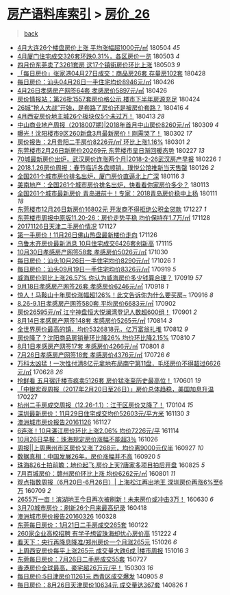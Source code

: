 [房产语料库索引](../../README.md)  > [房价_26](房价_26.md)
====
> [back](../README.md)

- [4月大连26个楼盘房价上涨 平均涨幅超1000元/㎡](http://jkwz.applinzi.com/ittc/7099266051097494534.html#4%E6%9C%88%E5%A4%A7%E8%BF%9E26%E4%B8%AA%E6%A5%BC%E7%9B%98%E6%88%BF%E4%BB%B7%E4%B8%8A%E6%B6%A8+%E5%B9%B3%E5%9D%87%E6%B6%A8%E5%B9%85%E8%B6%851000%E5%85%83%2F%E3%8E%A1) 180504 *45* 
- [4月厦门住宅成交326套环跌0.31%，各区房价一览](http://jkwz.applinzi.com/ittc/7098864105496773639.html#4%E6%9C%88%E5%8E%A6%E9%97%A8%E4%BD%8F%E5%AE%85%E6%88%90%E4%BA%A4326%E5%A5%97%E7%8E%AF%E8%B7%8C0.31%25%EF%BC%8C%E5%90%84%E5%8C%BA%E6%88%BF%E4%BB%B7%E4%B8%80%E8%A7%88) 180503 *4* 
- [四月份东莞卖了3261套房 这17个镇街房价环比上涨](http://jkwz.applinzi.com/ittc/7098806347187618822.html#%E5%9B%9B%E6%9C%88%E4%BB%BD%E4%B8%9C%E8%8E%9E%E5%8D%96%E4%BA%863261%E5%A5%97%E6%88%BF+%E8%BF%9917%E4%B8%AA%E9%95%87%E8%A1%97%E6%88%BF%E4%BB%B7%E7%8E%AF%E6%AF%94%E4%B8%8A%E6%B6%A8) 180503 *9* 
- [「每日房价」张家港04月27日成交：商品房26套 存量房102套](http://jkwz.applinzi.com/ittc/7097075658314482694.html#%E3%80%8C%E6%AF%8F%E6%97%A5%E6%88%BF%E4%BB%B7%E3%80%8D%E5%BC%A0%E5%AE%B6%E6%B8%AF04%E6%9C%8827%E6%97%A5%E6%88%90%E4%BA%A4%EF%BC%9A%E5%95%86%E5%93%81%E6%88%BF26%E5%A5%97+%E5%AD%98%E9%87%8F%E6%88%BF102%E5%A5%97) 180428  
- [每日房价：汕头04月26日一手住宅均价8946元/㎡](http://jkwz.applinzi.com/ittc/7096379598365524998.html#%E6%AF%8F%E6%97%A5%E6%88%BF%E4%BB%B7%EF%BC%9A%E6%B1%95%E5%A4%B404%E6%9C%8826%E6%97%A5%E4%B8%80%E6%89%8B%E4%BD%8F%E5%AE%85%E5%9D%87%E4%BB%B78946%E5%85%83%2F%E3%8E%A1) 180426  
- [4月26日孝感房产网签64套 孝感房价5897元/㎡](http://jkwz.applinzi.com/ittc/7096347233043874822.html#4%E6%9C%8826%E6%97%A5%E5%AD%9D%E6%84%9F%E6%88%BF%E4%BA%A7%E7%BD%91%E7%AD%BE64%E5%A5%97+%E5%AD%9D%E6%84%9F%E6%88%BF%E4%BB%B75897%E5%85%83%2F%E3%8E%A1) 180426  
- [房价情报站：第26批1557套房价格公示 楼市下半年房源充足](http://jkwz.applinzi.com/ittc/7095495520292439051.html#%E6%88%BF%E4%BB%B7%E6%83%85%E6%8A%A5%E7%AB%99%EF%BC%9A%E7%AC%AC26%E6%89%B91557%E5%A5%97%E6%88%BF%E4%BB%B7%E6%A0%BC%E5%85%AC%E7%A4%BA+%E6%A5%BC%E5%B8%82%E4%B8%8B%E5%8D%8A%E5%B9%B4%E6%88%BF%E6%BA%90%E5%85%85%E8%B6%B3) 180424  
- [26城“抢人大战”开始，是套路了房价还是被房价套路？](http://jkwz.applinzi.com/ittc/7092519098342966279.html#26%E5%9F%8E%E2%80%9C%E6%8A%A2%E4%BA%BA%E5%A4%A7%E6%88%98%E2%80%9D%E5%BC%80%E5%A7%8B%EF%BC%8C%E6%98%AF%E5%A5%97%E8%B7%AF%E4%BA%86%E6%88%BF%E4%BB%B7%E8%BF%98%E6%98%AF%E8%A2%AB%E6%88%BF%E4%BB%B7%E5%A5%97%E8%B7%AF%EF%BC%9F) 180416 *4* 
- [4月西安房价地主城26个板块仅5个未过万！](http://jkwz.applinzi.com/ittc/7091328385601242123.html#4%E6%9C%88%E8%A5%BF%E5%AE%89%E6%88%BF%E4%BB%B7%E5%9C%B0%E4%B8%BB%E5%9F%8E26%E4%B8%AA%E6%9D%BF%E5%9D%97%E4%BB%855%E4%B8%AA%E6%9C%AA%E8%BF%87%E4%B8%87%EF%BC%81) 180413 *28* 
- [中山商业地产周报（2018007期)|2018年首月中山房价8260元/㎡](http://jkwz.applinzi.com/ittc/7078487902332126224.html#%E4%B8%AD%E5%B1%B1%E5%95%86%E4%B8%9A%E5%9C%B0%E4%BA%A7%E5%91%A8%E6%8A%A5%EF%BC%882018007%E6%9C%9F%29%7C2018%E5%B9%B4%E9%A6%96%E6%9C%88%E4%B8%AD%E5%B1%B1%E6%88%BF%E4%BB%B78260%E5%85%83%2F%E3%8E%A1) 180309 *4* 
- [曝光！沈阳楼市9区260新盘3月最新房价！刚需哭了！](http://jkwz.applinzi.com/ittc/7075801659647460359.html#%E6%9B%9D%E5%85%89%EF%BC%81%E6%B2%88%E9%98%B3%E6%A5%BC%E5%B8%829%E5%8C%BA260%E6%96%B0%E7%9B%983%E6%9C%88%E6%9C%80%E6%96%B0%E6%88%BF%E4%BB%B7%EF%BC%81%E5%88%9A%E9%9C%80%E5%93%AD%E4%BA%86%EF%BC%81) 180302 *17* 
- [房价报告：2月贵阳二手房价8226元/㎡ 环比上涨1.16%](http://jkwz.applinzi.com/ittc/7075564657744282630.html#%E6%88%BF%E4%BB%B7%E6%8A%A5%E5%91%8A%EF%BC%9A2%E6%9C%88%E8%B4%B5%E9%98%B3%E4%BA%8C%E6%89%8B%E6%88%BF%E4%BB%B78226%E5%85%83%2F%E3%8E%A1+%E7%8E%AF%E6%AF%94%E4%B8%8A%E6%B6%A81.16%25) 180301 *2* 
- [东莞楼市2月26日新房价20269元 东莞楼市呈日渐回暖态势](http://jkwz.applinzi.com/ittc/7074729267051365383.html#%E4%B8%9C%E8%8E%9E%E6%A5%BC%E5%B8%822%E6%9C%8826%E6%97%A5%E6%96%B0%E6%88%BF%E4%BB%B720269%E5%85%83+%E4%B8%9C%E8%8E%9E%E6%A5%BC%E5%B8%82%E5%91%88%E6%97%A5%E6%B8%90%E5%9B%9E%E6%9A%96%E6%80%81%E5%8A%BF) 180227 *13* 
- [70城最新房价出炉，武汉房价连涨两个月|2018-2-26武汉房产早报](http://jkwz.applinzi.com/ittc/7074312289631339537.html#70%E5%9F%8E%E6%9C%80%E6%96%B0%E6%88%BF%E4%BB%B7%E5%87%BA%E7%82%89%EF%BC%8C%E6%AD%A6%E6%B1%89%E6%88%BF%E4%BB%B7%E8%BF%9E%E6%B6%A8%E4%B8%A4%E4%B8%AA%E6%9C%88%7C2018-2-26%E6%AD%A6%E6%B1%89%E6%88%BF%E4%BA%A7%E6%97%A9%E6%8A%A5) 180226 *1* 
- [2018.1.26房价周报：春节临近各盘顺销，璞悦公馆推新当天售罄](http://jkwz.applinzi.com/ittc/7062910975055758352.html#2018.1.26%E6%88%BF%E4%BB%B7%E5%91%A8%E6%8A%A5%EF%BC%9A%E6%98%A5%E8%8A%82%E4%B8%B4%E8%BF%91%E5%90%84%E7%9B%98%E9%A1%BA%E9%94%80%EF%BC%8C%E7%92%9E%E6%82%A6%E5%85%AC%E9%A6%86%E6%8E%A8%E6%96%B0%E5%BD%93%E5%A4%A9%E5%94%AE%E7%BD%84) 180126 *2* 
- [全国261个城市房价排名出炉，厦门房价直逼北上广深](http://jkwz.applinzi.com/ittc/7059281717745943568.html#%E5%85%A8%E5%9B%BD261%E4%B8%AA%E5%9F%8E%E5%B8%82%E6%88%BF%E4%BB%B7%E6%8E%92%E5%90%8D%E5%87%BA%E7%82%89%EF%BC%8C%E5%8E%A6%E9%97%A8%E6%88%BF%E4%BB%B7%E7%9B%B4%E9%80%BC%E5%8C%97%E4%B8%8A%E5%B9%BF%E6%B7%B1) 180116 *3* 
- [美南地产：全国261个城市房价排名出炉，快看看你家房价多少？](http://jkwz.applinzi.com/ittc/7058023132638479366.html#%E7%BE%8E%E5%8D%97%E5%9C%B0%E4%BA%A7%EF%BC%9A%E5%85%A8%E5%9B%BD261%E4%B8%AA%E5%9F%8E%E5%B8%82%E6%88%BF%E4%BB%B7%E6%8E%92%E5%90%8D%E5%87%BA%E7%82%89%EF%BC%8C%E5%BF%AB%E7%9C%8B%E7%9C%8B%E4%BD%A0%E5%AE%B6%E6%88%BF%E4%BB%B7%E5%A4%9A%E5%B0%91%EF%BC%9F) 180113  
- [全国261个城市最新房价 青岛进前十！专家：2018青岛房价稳中上扬](http://jkwz.applinzi.com/ittc/7057323287833478154.html#%E5%85%A8%E5%9B%BD261%E4%B8%AA%E5%9F%8E%E5%B8%82%E6%9C%80%E6%96%B0%E6%88%BF%E4%BB%B7+%E9%9D%92%E5%B2%9B%E8%BF%9B%E5%89%8D%E5%8D%81%EF%BC%81%E4%B8%93%E5%AE%B6%EF%BC%9A2018%E9%9D%92%E5%B2%9B%E6%88%BF%E4%BB%B7%E7%A8%B3%E4%B8%AD%E4%B8%8A%E6%89%AC) 180111 *18* 
- [东莞楼市12月26日新房价16802元 开发商不得拒绝公积金贷款](http://jkwz.applinzi.com/ittc/7051768525222315024.html#%E4%B8%9C%E8%8E%9E%E6%A5%BC%E5%B8%8212%E6%9C%8826%E6%97%A5%E6%96%B0%E6%88%BF%E4%BB%B716802%E5%85%83+%E5%BC%80%E5%8F%91%E5%95%86%E4%B8%8D%E5%BE%97%E6%8B%92%E7%BB%9D%E5%85%AC%E7%A7%AF%E9%87%91%E8%B4%B7%E6%AC%BE) 171227 *1* 
- [东莞楼市周报中原版11.20-26：房价走势平稳 均价保持在1.7万/㎡](http://jkwz.applinzi.com/ittc/7040737242732037137.html#%E4%B8%9C%E8%8E%9E%E6%A5%BC%E5%B8%82%E5%91%A8%E6%8A%A5%E4%B8%AD%E5%8E%9F%E7%89%8811.20-26%EF%BC%9A%E6%88%BF%E4%BB%B7%E8%B5%B0%E5%8A%BF%E5%B9%B3%E7%A8%B3+%E5%9D%87%E4%BB%B7%E4%BF%9D%E6%8C%81%E5%9C%A81.7%E4%B8%87%2F%E3%8E%A1) 171128  
- [20171126日天津二手房价情况](http://jkwz.applinzi.com/ittc/7040727128046306321.html#20171126%E6%97%A5%E5%A4%A9%E6%B4%A5%E4%BA%8C%E6%89%8B%E6%88%BF%E4%BB%B7%E6%83%85%E5%86%B5) 171127  
- [第一手房价！11月26日佛山热盘最新楼价走向](http://jkwz.applinzi.com/ittc/7040207932019442705.html#%E7%AC%AC%E4%B8%80%E6%89%8B%E6%88%BF%E4%BB%B7%EF%BC%8111%E6%9C%8826%E6%97%A5%E4%BD%9B%E5%B1%B1%E7%83%AD%E7%9B%98%E6%9C%80%E6%96%B0%E6%A5%BC%E4%BB%B7%E8%B5%B0%E5%90%91) 171126  
- [乌鲁木齐房价最新消息 10月住宅成交6426套创新高](http://jkwz.applinzi.com/ittc/7036120287551161360.html#%E4%B9%8C%E9%B2%81%E6%9C%A8%E9%BD%90%E6%88%BF%E4%BB%B7%E6%9C%80%E6%96%B0%E6%B6%88%E6%81%AF+10%E6%9C%88%E4%BD%8F%E5%AE%85%E6%88%90%E4%BA%A46426%E5%A5%97%E5%88%9B%E6%96%B0%E9%AB%98) 171115  
- [10月30日孝感房产网签58套 孝感房价5026元/㎡](http://jkwz.applinzi.com/ittc/7030305691296859153.html#10%E6%9C%8830%E6%97%A5%E5%AD%9D%E6%84%9F%E6%88%BF%E4%BA%A7%E7%BD%91%E7%AD%BE58%E5%A5%97+%E5%AD%9D%E6%84%9F%E6%88%BF%E4%BB%B75026%E5%85%83%2F%E3%8E%A1) 171030  
- [每日房价：汕头10月26日一手住宅均价8290元/㎡](http://jkwz.applinzi.com/ittc/7028798055535608848.html#%E6%AF%8F%E6%97%A5%E6%88%BF%E4%BB%B7%EF%BC%9A%E6%B1%95%E5%A4%B410%E6%9C%8826%E6%97%A5%E4%B8%80%E6%89%8B%E4%BD%8F%E5%AE%85%E5%9D%87%E4%BB%B78290%E5%85%83%2F%E3%8E%A1) 171026 *1* 
- [每日房价：汕头09月19日一手住宅均价8326元/㎡](http://jkwz.applinzi.com/ittc/7015143719819543569.html#%E6%AF%8F%E6%97%A5%E6%88%BF%E4%BB%B7%EF%BC%9A%E6%B1%95%E5%A4%B409%E6%9C%8819%E6%97%A5%E4%B8%80%E6%89%8B%E4%BD%8F%E5%AE%85%E5%9D%87%E4%BB%B78326%E5%85%83%2F%E3%8E%A1) 170919 *5* 
- [威海房价同比上涨26.57% 你认为威海房价多少钱算合理？](http://jkwz.applinzi.com/ittc/7015073882015532048.html#%E5%A8%81%E6%B5%B7%E6%88%BF%E4%BB%B7%E5%90%8C%E6%AF%94%E4%B8%8A%E6%B6%A826.57%25+%E4%BD%A0%E8%AE%A4%E4%B8%BA%E5%A8%81%E6%B5%B7%E6%88%BF%E4%BB%B7%E5%A4%9A%E5%B0%91%E9%92%B1%E7%AE%97%E5%90%88%E7%90%86%EF%BC%9F) 170919 *57* 
- [9月18日孝感房产网签26套 孝感房价6246元/㎡](http://jkwz.applinzi.com/ittc/7014703345716167696.html#9%E6%9C%8818%E6%97%A5%E5%AD%9D%E6%84%9F%E6%88%BF%E4%BA%A7%E7%BD%91%E7%AD%BE26%E5%A5%97+%E5%AD%9D%E6%84%9F%E6%88%BF%E4%BB%B76246%E5%85%83%2F%E3%8E%A1) 170918 *1* 
- [惊人！马鞍山十年房价涨幅超126%！此文告诉你为什么要买房~](http://jkwz.applinzi.com/ittc/7013939542594421776.html#%E6%83%8A%E4%BA%BA%EF%BC%81%E9%A9%AC%E9%9E%8D%E5%B1%B1%E5%8D%81%E5%B9%B4%E6%88%BF%E4%BB%B7%E6%B6%A8%E5%B9%85%E8%B6%85126%25%EF%BC%81%E6%AD%A4%E6%96%87%E5%91%8A%E8%AF%89%E4%BD%A0%E4%B8%BA%E4%BB%80%E4%B9%88%E8%A6%81%E4%B9%B0%E6%88%BF%7E) 170916 *8* 
- [8.26-9.1日孝感房产网签580套 平均房价6683元/㎡](http://jkwz.applinzi.com/ittc/7008678160185689105.html#8.26-9.1%E6%97%A5%E5%AD%9D%E6%84%9F%E6%88%BF%E4%BA%A7%E7%BD%91%E7%AD%BE580%E5%A5%97+%E5%B9%B3%E5%9D%87%E6%88%BF%E4%BB%B76683%E5%85%83%2F%E3%8E%A1) 170902  
- [房价26595元/㎡ 江宁神盘恒大悦澜湾登记人数超600组！](http://jkwz.applinzi.com/ittc/7008274425890472977.html#%E6%88%BF%E4%BB%B726595%E5%85%83%2F%E3%8E%A1+%E6%B1%9F%E5%AE%81%E7%A5%9E%E7%9B%98%E6%81%92%E5%A4%A7%E6%82%A6%E6%BE%9C%E6%B9%BE%E7%99%BB%E8%AE%B0%E4%BA%BA%E6%95%B0%E8%B6%85600%E7%BB%84%EF%BC%81) 170901 *2* 
- [8月14日孝感房产网签148套 孝感房价5265元/㎡](http://jkwz.applinzi.com/ittc/7001718072388617232.html#8%E6%9C%8814%E6%97%A5%E5%AD%9D%E6%84%9F%E6%88%BF%E4%BA%A7%E7%BD%91%E7%AD%BE148%E5%A5%97+%E5%AD%9D%E6%84%9F%E6%88%BF%E4%BB%B75265%E5%85%83%2F%E3%8E%A1) 170814 *3* 
- [全世界房价最高的镇，均价5326818元，亿万富翁扎堆](http://jkwz.applinzi.com/ittc/7000971174019073040.html#%E5%85%A8%E4%B8%96%E7%95%8C%E6%88%BF%E4%BB%B7%E6%9C%80%E9%AB%98%E7%9A%84%E9%95%87%EF%BC%8C%E5%9D%87%E4%BB%B75326818%E5%85%83%EF%BC%8C%E4%BA%BF%E4%B8%87%E5%AF%8C%E7%BF%81%E6%89%8E%E5%A0%86) 170812 *9* 
- [房价降了？沈阳商品房销量环比降26% 均价环比降2.15%](http://jkwz.applinzi.com/ittc/7000182414595589136.html#%E6%88%BF%E4%BB%B7%E9%99%8D%E4%BA%86%EF%BC%9F%E6%B2%88%E9%98%B3%E5%95%86%E5%93%81%E6%88%BF%E9%94%80%E9%87%8F%E7%8E%AF%E6%AF%94%E9%99%8D26%25+%E5%9D%87%E4%BB%B7%E7%8E%AF%E6%AF%94%E9%99%8D2.15%25) 170810 *7* 
- [8月1日孝感房产网签17套 孝感房价4266元/㎡](http://jkwz.applinzi.com/ittc/6996896581398561809.html#8%E6%9C%881%E6%97%A5%E5%AD%9D%E6%84%9F%E6%88%BF%E4%BA%A7%E7%BD%91%E7%AD%BE17%E5%A5%97+%E5%AD%9D%E6%84%9F%E6%88%BF%E4%BB%B74266%E5%85%83%2F%E3%8E%A1) 170801 *8* 
- [7月26日孝感房产网签18套 孝感房价4376元/㎡](http://jkwz.applinzi.com/ittc/6994668216729994256.html#7%E6%9C%8826%E6%97%A5%E5%AD%9D%E6%84%9F%E6%88%BF%E4%BA%A7%E7%BD%91%E7%AD%BE18%E5%A5%97+%E5%AD%9D%E6%84%9F%E6%88%BF%E4%BB%B74376%E5%85%83%2F%E3%8E%A1) 170726 *6* 
- [万科太凶猛！一次性付清8亿元拿地布局南宁第11盘，毛坯房价不得超过6626元/㎡](http://jkwz.applinzi.com/ittc/6984190445817955332.html#%E4%B8%87%E7%A7%91%E5%A4%AA%E5%87%B6%E7%8C%9B%EF%BC%81%E4%B8%80%E6%AC%A1%E6%80%A7%E4%BB%98%E6%B8%858%E4%BA%BF%E5%85%83%E6%8B%BF%E5%9C%B0%E5%B8%83%E5%B1%80%E5%8D%97%E5%AE%81%E7%AC%AC11%E7%9B%98%EF%BC%8C%E6%AF%9B%E5%9D%AF%E6%88%BF%E4%BB%B7%E4%B8%8D%E5%BE%97%E8%B6%85%E8%BF%876626%E5%85%83%2F%E3%8E%A1) 170628 *26* 
- [抢鲜看 五月宿迁楼市疯卖5126套 房价猛涨至历史最高位！](http://jkwz.applinzi.com/ittc/6974161817164055556.html#%E6%8A%A2%E9%B2%9C%E7%9C%8B+%E4%BA%94%E6%9C%88%E5%AE%BF%E8%BF%81%E6%A5%BC%E5%B8%82%E7%96%AF%E5%8D%965126%E5%A5%97+%E6%88%BF%E4%BB%B7%E7%8C%9B%E6%B6%A8%E8%87%B3%E5%8E%86%E5%8F%B2%E6%9C%80%E9%AB%98%E4%BD%8D%EF%BC%81) 170601 *19* 
- [「中银宏观周报（2017年2月20日至26日）」房价总体趋稳，美国加息升温](http://jkwz.applinzi.com/ittc/6939210070612247557.html#%E3%80%8C%E4%B8%AD%E9%93%B6%E5%AE%8F%E8%A7%82%E5%91%A8%E6%8A%A5%EF%BC%882017%E5%B9%B42%E6%9C%8820%E6%97%A5%E8%87%B326%E6%97%A5%EF%BC%89%E3%80%8D%E6%88%BF%E4%BB%B7%E6%80%BB%E4%BD%93%E8%B6%8B%E7%A8%B3%EF%BC%8C%E7%BE%8E%E5%9B%BD%E5%8A%A0%E6%81%AF%E5%8D%87%E6%B8%A9) 170227  
- [杭州二手房成交周报（12.26-1.1）：江干区房价又降了！](http://jkwz.applinzi.com/ittc/6919266368951419908.html#%E6%9D%AD%E5%B7%9E%E4%BA%8C%E6%89%8B%E6%88%BF%E6%88%90%E4%BA%A4%E5%91%A8%E6%8A%A5%EF%BC%8812.26-1.1%EF%BC%89%EF%BC%9A%E6%B1%9F%E5%B9%B2%E5%8C%BA%E6%88%BF%E4%BB%B7%E5%8F%88%E9%99%8D%E4%BA%86%EF%BC%81) 170104 *15* 
- [深圳最新房价：11月29日住宅成交均价52603元/平方米](http://jkwz.applinzi.com/ittc/6906207877550572548.html#%E6%B7%B1%E5%9C%B3%E6%9C%80%E6%96%B0%E6%88%BF%E4%BB%B7%EF%BC%9A11%E6%9C%8829%E6%97%A5%E4%BD%8F%E5%AE%85%E6%88%90%E4%BA%A4%E5%9D%87%E4%BB%B752603%E5%85%83%2F%E5%B9%B3%E6%96%B9%E7%B1%B3) 161130 *3* 
- [澳洲城市房价报告20161126](http://jkwz.applinzi.com/ittc/6905220785227957253.html#%E6%BE%B3%E6%B4%B2%E5%9F%8E%E5%B8%82%E6%88%BF%E4%BB%B7%E6%8A%A5%E5%91%8A20161126) 161127  
- [6连涨！10月湛江房价环比上涨2.06% 均价7226元/平](http://jkwz.applinzi.com/ittc/6900306700388533252.html#6%E8%BF%9E%E6%B6%A8%EF%BC%8110%E6%9C%88%E6%B9%9B%E6%B1%9F%E6%88%BF%E4%BB%B7%E7%8E%AF%E6%AF%94%E4%B8%8A%E6%B6%A82.06%25+%E5%9D%87%E4%BB%B77226%E5%85%83%2F%E5%B9%B3) 161114  
- [10月26日早报：珠海规定房价涨幅不能超3％](http://jkwz.applinzi.com/ittc/6893231534135313413.html#10%E6%9C%8826%E6%97%A5%E6%97%A9%E6%8A%A5%EF%BC%9A%E7%8F%A0%E6%B5%B7%E8%A7%84%E5%AE%9A%E6%88%BF%E4%BB%B7%E6%B6%A8%E5%B9%85%E4%B8%8D%E8%83%BD%E8%B6%853%EF%BC%85) 161026  
- [周报||上周惠州市区房价又涨了268元，均价离9000元仅半](http://jkwz.applinzi.com/ittc/6882551632264430597.html#%E5%91%A8%E6%8A%A5%7C%7C%E4%B8%8A%E5%91%A8%E6%83%A0%E5%B7%9E%E5%B8%82%E5%8C%BA%E6%88%BF%E4%BB%B7%E5%8F%88%E6%B6%A8%E4%BA%86268%E5%85%83%EF%BC%8C%E5%9D%87%E4%BB%B7%E7%A6%BB9000%E5%85%83%E4%BB%85%E5%8D%8A) 160927 *10* 
- [数据真相：中国发展26年，房价涨幅并不高](http://jkwz.applinzi.com/ittc/6879882073724158980.html#%E6%95%B0%E6%8D%AE%E7%9C%9F%E7%9B%B8%EF%BC%9A%E4%B8%AD%E5%9B%BD%E5%8F%91%E5%B1%9526%E5%B9%B4%EF%BC%8C%E6%88%BF%E4%BB%B7%E6%B6%A8%E5%B9%85%E5%B9%B6%E4%B8%8D%E9%AB%98) 160920 *5* 
- [珠海826土拍前瞻：地价起飞,房价上天?唐家多项目拍后开盘](http://jkwz.applinzi.com/ittc/6870384765244539909.html#%E7%8F%A0%E6%B5%B7826%E5%9C%9F%E6%8B%8D%E5%89%8D%E7%9E%BB%EF%BC%9A%E5%9C%B0%E4%BB%B7%E8%B5%B7%E9%A3%9E%2C%E6%88%BF%E4%BB%B7%E4%B8%8A%E5%A4%A9%3F%E5%94%90%E5%AE%B6%E5%A4%9A%E9%A1%B9%E7%9B%AE%E6%8B%8D%E5%90%8E%E5%BC%80%E7%9B%98) 160825 *5* 
- [7月百城房价：赣州房价环比上涨 均价6262元/㎡](http://jkwz.applinzi.com/ittc/6861337057259160580.html#7%E6%9C%88%E7%99%BE%E5%9F%8E%E6%88%BF%E4%BB%B7%EF%BC%9A%E8%B5%A3%E5%B7%9E%E6%88%BF%E4%BB%B7%E7%8E%AF%E6%AF%94%E4%B8%8A%E6%B6%A8+%E5%9D%87%E4%BB%B76262%E5%85%83%2F%E3%8E%A1) 160801 *11* 
- [观点指数周报（6月20日-6月26日）| 上海松江再出地王 深圳房价再涨6%至6万](http://jkwz.applinzi.com/ittc/6852643169241662468.html#%E8%A7%82%E7%82%B9%E6%8C%87%E6%95%B0%E5%91%A8%E6%8A%A5%EF%BC%886%E6%9C%8820%E6%97%A5-6%E6%9C%8826%E6%97%A5%EF%BC%89%7C+%E4%B8%8A%E6%B5%B7%E6%9D%BE%E6%B1%9F%E5%86%8D%E5%87%BA%E5%9C%B0%E7%8E%8B+%E6%B7%B1%E5%9C%B3%E6%88%BF%E4%BB%B7%E5%86%8D%E6%B6%A86%25%E8%87%B36%E4%B8%87) 160709 *2* 
- [2655万一亩！滨湖地王今日再次被刷新！未来房价或冲击3万！](http://jkwz.applinzi.com/ittc/6849443141433951236.html#2655%E4%B8%87%E4%B8%80%E4%BA%A9%EF%BC%81%E6%BB%A8%E6%B9%96%E5%9C%B0%E7%8E%8B%E4%BB%8A%E6%97%A5%E5%86%8D%E6%AC%A1%E8%A2%AB%E5%88%B7%E6%96%B0%EF%BC%81%E6%9C%AA%E6%9D%A5%E6%88%BF%E4%BB%B7%E6%88%96%E5%86%B2%E5%87%BB3%E4%B8%87%EF%BC%81) 160630 *6* 
- [3月70城市房价：刷新26个月来最高纪录](http://jkwz.applinzi.com/ittc/6822390922083828740.html#3%E6%9C%8870%E5%9F%8E%E5%B8%82%E6%88%BF%E4%BB%B7%EF%BC%9A%E5%88%B7%E6%96%B026%E4%B8%AA%E6%9C%88%E6%9D%A5%E6%9C%80%E9%AB%98%E7%BA%AA%E5%BD%95) 160418  
- [澳洲城市房价报告20160326](http://jkwz.applinzi.com/ittc/6814389464998609925.html#%E6%BE%B3%E6%B4%B2%E5%9F%8E%E5%B8%82%E6%88%BF%E4%BB%B7%E6%8A%A5%E5%91%8A20160326) 160328  
- [东莞每日房价：1月21日二手房成交265套](http://jkwz.applinzi.com/ittc/6790087375791326212.html#%E4%B8%9C%E8%8E%9E%E6%AF%8F%E6%97%A5%E6%88%BF%E4%BB%B7%EF%BC%9A1%E6%9C%8821%E6%97%A5%E4%BA%8C%E6%89%8B%E6%88%BF%E6%88%90%E4%BA%A4265%E5%A5%97) 160122  
- [260家企业高校招聘 有学子想留珠海却忧心房价高](http://jkwz.applinzi.com/ittc/6778422790399198212.html#260%E5%AE%B6%E4%BC%81%E4%B8%9A%E9%AB%98%E6%A0%A1%E6%8B%9B%E8%81%98+%E6%9C%89%E5%AD%A6%E5%AD%90%E6%83%B3%E7%95%99%E7%8F%A0%E6%B5%B7%E5%8D%B4%E5%BF%A7%E5%BF%83%E6%88%BF%E4%BB%B7%E9%AB%98) 151222 *4* 
- [看天下：央行再降息降准/郑州房价一个月涨265元](http://jkwz.applinzi.com/ittc/6757478686715413509.html#%E7%9C%8B%E5%A4%A9%E4%B8%8B%EF%BC%9A%E5%A4%AE%E8%A1%8C%E5%86%8D%E9%99%8D%E6%81%AF%E9%99%8D%E5%87%86%2F%E9%83%91%E5%B7%9E%E6%88%BF%E4%BB%B7%E4%B8%80%E4%B8%AA%E6%9C%88%E6%B6%A8265%E5%85%83) 151026 *6* 
- [上周西安房价每平上涨265元 成交量大跌6成 |楼市周报](http://jkwz.applinzi.com/ittc/6753574131947963396.html#%E4%B8%8A%E5%91%A8%E8%A5%BF%E5%AE%89%E6%88%BF%E4%BB%B7%E6%AF%8F%E5%B9%B3%E4%B8%8A%E6%B6%A8265%E5%85%83+%E6%88%90%E4%BA%A4%E9%87%8F%E5%A4%A7%E8%B7%8C6%E6%88%90+%7C%E6%A5%BC%E5%B8%82%E5%91%A8%E6%8A%A5) 151016 *3* 
- [东莞每日房价：7月26日二手房成交55套](http://jkwz.applinzi.com/ittc/547650615325484779.html#%E4%B8%9C%E8%8E%9E%E6%AF%8F%E6%97%A5%E6%88%BF%E4%BB%B7%EF%BC%9A7%E6%9C%8826%E6%97%A5%E4%BA%8C%E6%89%8B%E6%88%BF%E6%88%90%E4%BA%A455%E5%A5%97) 150727  
- [香港房价全球最高，豪宅超26万元/平！](http://jkwz.applinzi.com/ittc/547650611394149476.html#%E9%A6%99%E6%B8%AF%E6%88%BF%E4%BB%B7%E5%85%A8%E7%90%83%E6%9C%80%E9%AB%98%EF%BC%8C%E8%B1%AA%E5%AE%85%E8%B6%8526%E4%B8%87%E5%85%83%2F%E5%B9%B3%EF%BC%81) 150303 *16* 
- [每日房价:5日津房价11261元 西青区成交爆发](http://jkwz.applinzi.com/ittc/547650611372512626.html#%E6%AF%8F%E6%97%A5%E6%88%BF%E4%BB%B7%3A5%E6%97%A5%E6%B4%A5%E6%88%BF%E4%BB%B711261%E5%85%83+%E8%A5%BF%E9%9D%92%E5%8C%BA%E6%88%90%E4%BA%A4%E7%88%86%E5%8F%91) 140905 *8* 
- [每日房价：8月26日天津房价10634元 成交量达367套](http://jkwz.applinzi.com/ittc/547650611374258415.html#%E6%AF%8F%E6%97%A5%E6%88%BF%E4%BB%B7%EF%BC%9A8%E6%9C%8826%E6%97%A5%E5%A4%A9%E6%B4%A5%E6%88%BF%E4%BB%B710634%E5%85%83+%E6%88%90%E4%BA%A4%E9%87%8F%E8%BE%BE367%E5%A5%97) 140826 *1* 
